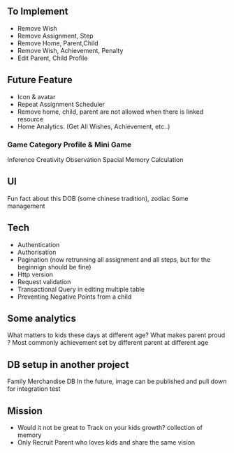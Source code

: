 ## To Implement
- Remove Wish
- Remove Assignment, Step
- Remove Home, Parent,Child
- Remove Wish, Achievement, Penalty
- Edit Parent, Child Profile

## Future Feature
- Icon & avatar
- Repeat Assignment Scheduler
- Remove home, child, parent are not allowed when there is linked resource
- Home Analytics. (Get All Wishes, Achievement, etc..)


### Game Category Profile & Mini Game

Inference
Creativity
Observation
Spacial
Memory
Calculation

## UI

Fun fact about this DOB (some chinese tradition), zodiac
Some management

## Tech

- Authentication
- Authorisation
- Pagination (now retrunning all assignment and all steps, but for the beginnign should be fine)
- Http version 
- Request validation
- Transactional Query in editing multiple table
- Preventing Negative Points from a child

## Some analytics

What matters to kids these days at different age?
What makes parent proud ? Most commonly achievement set by different parent at different age

## DB setup in another project

Family Merchandise DB
In the future, image can be published and pull down for integration test

## Mission

- Would it not be great to Track on your kids growth? collection of memory
- Only Recruit Parent who loves kids and share the same vision
